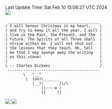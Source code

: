 Last Update Time: 
Sat Feb 10 15:06:27 UTC 2024
<br>![](https://img.shields.io/badge/%E5%A4%A7%E5%AE%B6-%E5%AE%89%E5%AE%89-green)<br>
```
 _________________________________________
/ I will honour Christmas in my heart,    \
| and try to keep it all the year. I will |
| live in the Past, the Present, and the  |
| Future. The Spirits of all Three shall  |
| strive within me. I will not shut out   |
| the lessons that they teach. Oh, tell   |
| me that I may sponge away the writing   |
| on this stone!                          |
|                                         |
\ -- Charles Dickens                      /
 -----------------------------------------
        \   ^__^
         \  (oo)\_______
            (__)\       )\/\
                ||----w |
                ||     ||
```
![](https://github-readme-stats.vercel.app/api?username=chenlitw)
![](https://github-readme-stats.vercel.app/api/top-langs/?username=chenlitw)
